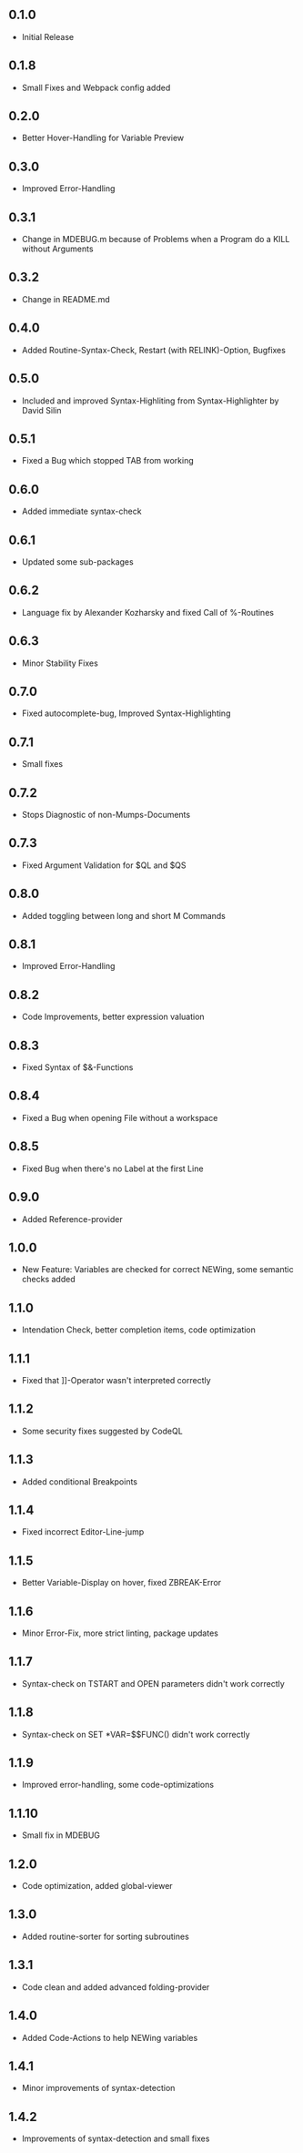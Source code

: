 
## 0.1.0
* Initial Release
## 0.1.8
* Small Fixes and Webpack config added
## 0.2.0
* Better Hover-Handling for Variable Preview
## 0.3.0
* Improved Error-Handling
## 0.3.1
* Change in MDEBUG.m because of Problems when a Program do a KILL without Arguments
## 0.3.2
* Change in README.md
## 0.4.0
* Added Routine-Syntax-Check, Restart (with RELINK)-Option, Bugfixes
## 0.5.0
* Included and improved Syntax-Highliting from Syntax-Highlighter by David Silin
## 0.5.1
* Fixed a Bug which stopped TAB from working
## 0.6.0
* Added immediate syntax-check
## 0.6.1
* Updated some sub-packages
## 0.6.2
* Language fix by Alexander Kozharsky and fixed Call of %-Routines
## 0.6.3
* Minor Stability Fixes
## 0.7.0
* Fixed autocomplete-bug, Improved Syntax-Highlighting
## 0.7.1
* Small fixes
## 0.7.2
* Stops Diagnostic of non-Mumps-Documents
## 0.7.3
* Fixed Argument Validation for $QL and $QS
## 0.8.0
* Added toggling between long and short M Commands
## 0.8.1
* Improved Error-Handling
## 0.8.2
* Code Improvements, better expression valuation
## 0.8.3
* Fixed Syntax of $&-Functions
## 0.8.4
* Fixed a Bug when opening File without a workspace
## 0.8.5
* Fixed Bug when there's no Label at the first Line
## 0.9.0
* Added Reference-provider
## 1.0.0
* New Feature: Variables are checked for correct NEWing, some semantic checks added
## 1.1.0
* Intendation Check, better completion items, code optimization
## 1.1.1
* Fixed that ]]-Operator wasn't interpreted correctly
## 1.1.2
* Some security fixes suggested by CodeQL
## 1.1.3
* Added conditional Breakpoints
## 1.1.4
* Fixed incorrect Editor-Line-jump
## 1.1.5
* Better Variable-Display on hover, fixed ZBREAK-Error
## 1.1.6
* Minor Error-Fix, more strict linting, package updates
## 1.1.7
* Syntax-check on TSTART and OPEN parameters didn't work correctly
## 1.1.8
* Syntax-check on SET *VAR=$$FUNC() didn't work correctly
## 1.1.9
* Improved error-handling, some code-optimizations
## 1.1.10
* Small fix in MDEBUG
## 1.2.0
* Code optimization, added global-viewer
## 1.3.0
* Added routine-sorter for sorting subroutines
## 1.3.1
* Code clean and added advanced folding-provider
## 1.4.0
* Added Code-Actions to help NEWing variables
## 1.4.1
* Minor improvements of syntax-detection
## 1.4.2
* Improvements of syntax-detection and small fixes
